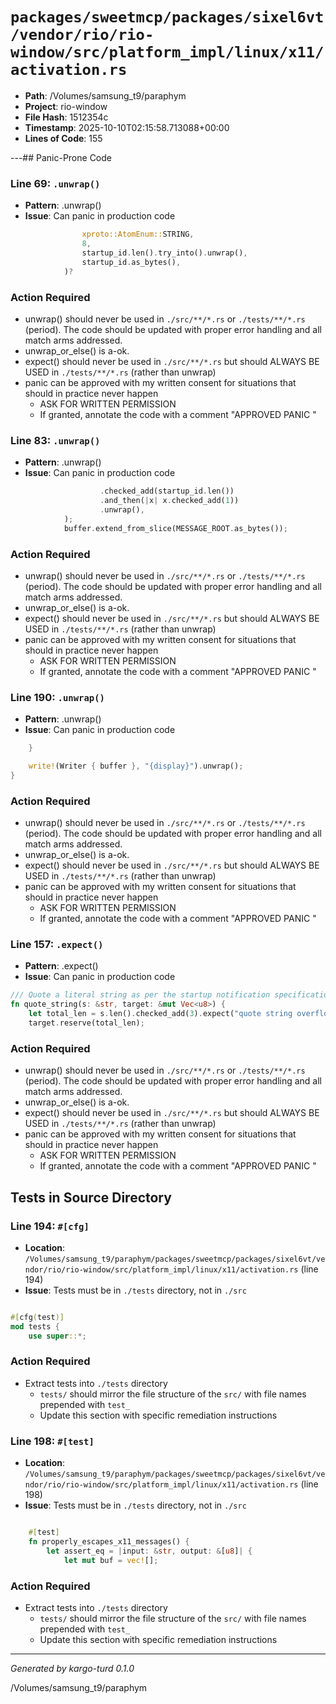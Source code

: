 # `packages/sweetmcp/packages/sixel6vt/vendor/rio/rio-window/src/platform_impl/linux/x11/activation.rs`

- **Path**: /Volumes/samsung_t9/paraphym
- **Project**: rio-window
- **File Hash**: 1512354c  
- **Timestamp**: 2025-10-10T02:15:58.713088+00:00  
- **Lines of Code**: 155

---## Panic-Prone Code


### Line 69: `.unwrap()`

- **Pattern**: .unwrap()
- **Issue**: Can panic in production code

```rust
                xproto::AtomEnum::STRING,
                8,
                startup_id.len().try_into().unwrap(),
                startup_id.as_bytes(),
            )?
```

### Action Required

- unwrap() should never be used in `./src/**/*.rs` or `./tests/**/*.rs` (period). The code should be updated with proper error handling and all match arms addressed.
- unwrap_or_else() is a-ok. 
- expect() should never be used in `./src/**/*.rs` but should ALWAYS BE USED in `./tests/**/*.rs` (rather than unwrap)
- panic can be approved with my written consent for situations that should in practice never happen  
  - ASK FOR WRITTEN PERMISSION
  - If granted, annotate the code with a comment "APPROVED PANIC "


### Line 83: `.unwrap()`

- **Pattern**: .unwrap()
- **Issue**: Can panic in production code

```rust
                    .checked_add(startup_id.len())
                    .and_then(|x| x.checked_add(1))
                    .unwrap(),
            );
            buffer.extend_from_slice(MESSAGE_ROOT.as_bytes());
```

### Action Required

- unwrap() should never be used in `./src/**/*.rs` or `./tests/**/*.rs` (period). The code should be updated with proper error handling and all match arms addressed.
- unwrap_or_else() is a-ok. 
- expect() should never be used in `./src/**/*.rs` but should ALWAYS BE USED in `./tests/**/*.rs` (rather than unwrap)
- panic can be approved with my written consent for situations that should in practice never happen  
  - ASK FOR WRITTEN PERMISSION
  - If granted, annotate the code with a comment "APPROVED PANIC "


### Line 190: `.unwrap()`

- **Pattern**: .unwrap()
- **Issue**: Can panic in production code

```rust
    }

    write!(Writer { buffer }, "{display}").unwrap();
}

```

### Action Required

- unwrap() should never be used in `./src/**/*.rs` or `./tests/**/*.rs` (period). The code should be updated with proper error handling and all match arms addressed.
- unwrap_or_else() is a-ok. 
- expect() should never be used in `./src/**/*.rs` but should ALWAYS BE USED in `./tests/**/*.rs` (rather than unwrap)
- panic can be approved with my written consent for situations that should in practice never happen  
  - ASK FOR WRITTEN PERMISSION
  - If granted, annotate the code with a comment "APPROVED PANIC "


### Line 157: `.expect()`

- **Pattern**: .expect()
- **Issue**: Can panic in production code

```rust
/// Quote a literal string as per the startup notification specification.
fn quote_string(s: &str, target: &mut Vec<u8>) {
    let total_len = s.len().checked_add(3).expect("quote string overflow");
    target.reserve(total_len);

```

### Action Required

- unwrap() should never be used in `./src/**/*.rs` or `./tests/**/*.rs` (period). The code should be updated with proper error handling and all match arms addressed.
- unwrap_or_else() is a-ok. 
- expect() should never be used in `./src/**/*.rs` but should ALWAYS BE USED in `./tests/**/*.rs` (rather than unwrap)
- panic can be approved with my written consent for situations that should in practice never happen  
  - ASK FOR WRITTEN PERMISSION
  - If granted, annotate the code with a comment "APPROVED PANIC "

## Tests in Source Directory


### Line 194: `#[cfg]`

- **Location**: `/Volumes/samsung_t9/paraphym/packages/sweetmcp/packages/sixel6vt/vendor/rio/rio-window/src/platform_impl/linux/x11/activation.rs` (line 194)
- **Issue**: Tests must be in `./tests` directory, not in `./src`

```rust

#[cfg(test)]
mod tests {
    use super::*;

```

### Action Required

- Extract tests into `./tests` directory
  - `tests/` should mirror the file structure of the `src/` with file names prepended with `test_`
  - Update this section with specific remediation instructions
  


### Line 198: `#[test]`

- **Location**: `/Volumes/samsung_t9/paraphym/packages/sweetmcp/packages/sixel6vt/vendor/rio/rio-window/src/platform_impl/linux/x11/activation.rs` (line 198)
- **Issue**: Tests must be in `./tests` directory, not in `./src`

```rust

    #[test]
    fn properly_escapes_x11_messages() {
        let assert_eq = |input: &str, output: &[u8]| {
            let mut buf = vec![];
```

### Action Required

- Extract tests into `./tests` directory
  - `tests/` should mirror the file structure of the `src/` with file names prepended with `test_`
  - Update this section with specific remediation instructions
  

---

*Generated by kargo-turd 0.1.0*

/Volumes/samsung_t9/paraphym